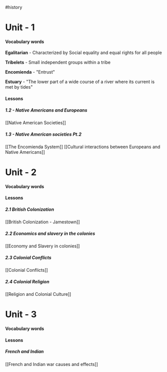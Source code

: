 #history 

# Unit - 1
#### Vocabulary words
**Egalitarian** - Characterized by Social equality and equal rights for all people 

**Tribelets** - Small independent groups within a tribe 

**Encomienda** - "Entrust"

**Estuary** - "The lower part of a wide course of a river where its current is met by tides"
#### Lessons

##### 1.2 - Native Americans and Europeans
[[Native American Societies]]
##### 1.3 - Native American societies Pt.2
[[The Encomienda System]]
[[Cultural interactions between Europeans and Native Americans]]

# Unit - 2
#### Vocabulary words

#### Lessons
##### 2.1 British Colonization
[[British Colonization - Jamestown]]

##### 2.2 Economics and slavery in the colonies
[[Economy and Slavery in colonies]] 

##### 2.3 Colonial Conflicts 
[[Colonial Conflicts]]
##### 2.4 Colonial Religion 
[[Religion and Colonial Culture]]


# Unit - 3

#### Vocabulary words

#### Lessons

##### French and Indian
[[French and Indian war causes and effects]]